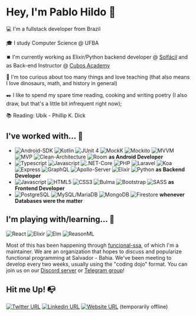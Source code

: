 # Hey, I'm Pablo Hildo 🦖

 💻 I'm a fullstack developer from Brazil

🎓 I study Computer Science @ UFBA

⏹️ I'm currently working as Elixir/Python backend developer @ [Solfácil](https://landing.solfacil.com.br/) and as Back-end Instructor @ [Cubos Academy](https://cubos.academy)

🔎 I'm too curious about too many things and love teaching (that also means I love dinosaurs, math, and history in general)

✒️ I like to spend my spare time reading, cooking and writing poetry (I also draw, but that's a little bit infrequent right now);

📚 Reading: Ubik - Phillip K. Dick

## I've worked with... 🔧

- ![Android-SDK](https://img.shields.io/static/v1?label=&message=Android-SDK&color=brightgreen) ![Kotlin](https://img.shields.io/static/v1?label=&message=Kotlin&color=blue) ![JUnit 4](https://img.shields.io/static/v1?label=&message=JUnit-4&color=lightgrey) ![MockK](https://img.shields.io/static/v1?label=&message=MockK&color=blueviolet) ![Mockito](https://img.shields.io/static/v1?label=&message=Mockito&color=yellowgreen) ![MVVM](https://img.shields.io/static/v1?label=&message=MVVM&color=9cf) ![MVP](https://img.shields.io/static/v1?label=&message=MVP&color=red) ![Clean-Architecture](https://img.shields.io/static/v1?label=&message=Clean-Architecture&color=ff69b4) ![Room](https://img.shields.io/static/v1?label=&message=Room&color=green) **as Android Developer**
- ![Typescript](https://img.shields.io/static/v1?label=&message=Typescript&color=blue) ![Javascript](https://img.shields.io/static/v1?label=&message=Javascript&color=yellowgreen) ![.NET-Core](https://img.shields.io/static/v1?label=&message=.NET-Core&color=brightgreen) ![PHP](https://img.shields.io/static/v1?label=&message=PHP&color=9cf) ![Laravel](https://img.shields.io/static/v1?label=&message=Laravel&color=red) ![Koa](https://img.shields.io/static/v1?label=&message=Koa&color=Koa) ![Express](https://img.shields.io/static/v1?label=&message=Express&color=green) ![GraphQL](https://img.shields.io/static/v1?label=&message=GraphQL&color=blueviolet) ![Apollo-Server](https://img.shields.io/static/v1?label=&message=Apollo-Server&color=ff69b4) ![Elixir](https://img.shields.io/static/v1?label=&message=Elixir&color=blueviolet) ![Python](https://img.shields.io/static/v1?label=&message=Python&color=yellow) **as Backend Developer**
- ![Javascript](https://img.shields.io/static/v1?label=&message=Javascript&color=yellowgreen) ![HTML5](https://img.shields.io/static/v1?label=&message=HTML5&color=red) ![CSS3](https://img.shields.io/static/v1?label=&message=CSS3&color=blue) ![Bulma](https://img.shields.io/static/v1?label=&message=Bulma&color=9cf) ![Bootstrap](https://img.shields.io/static/v1?label=&message=Bootstrap&color=green) ![SASS](https://img.shields.io/static/v1?label=&message=SASS&color=ff69b4) **as Frontend Developer**
- ![PostgreSQL](https://img.shields.io/static/v1?label=&message=PostgreSQL&color=blue) ![MySQL/MariaDB](https://img.shields.io/static/v1?label=&message=MySQL/MariaDB&color=9cf) ![MongoDB](https://img.shields.io/static/v1?label=&message=MongoDB&color=ff69b4)
 ![Firestore](https://img.shields.io/static/v1?label=&message=Firestore&color=brightgreen)   **whenever Databases were the matter**

## I'm playing with/learning... 🧩
![React](https://img.shields.io/static/v1?label=&message=React&color=blue) ![Elixir](https://img.shields.io/static/v1?label=&message=Elixir&color=blueviolet) ![Elm](https://img.shields.io/static/v1?label=&message=Elm&color=9cf) ![ReasonML](https://img.shields.io/static/v1?label=&message=ReasonML&color=lightgrey)

Most of this has been happening through [funcional-ssa](https://github.com/funcional-ssa/), of which I'm a maintainer. We are an organization that hopes to discuss and popularize functional programming at Salvador - Bahia. We've been meeting to develop every two weeks, usually using the "coding dojo" format. You can join us on our [Discord server](https://discord.gg/VuQKCZ) or [Telegram group](https://t.me/joinchat/CdUFVRT_8ZNnV3Bu8IHrvQ)!

## Hit me Up! 📭
[![Twitter URL](https://img.shields.io/twitter/url?color=%231DA1F2&label=follow&logo=twitter&logoColor=%231DA1F2&style=flat-square&url=https%3A%2F%2Fwww.twitter.com%2Fuser%pablohildo)](https://twitter.com/pablohildo)
[![Linkedin URL](https://img.shields.io/twitter/url?color=%230072b1&label=connect&logo=linkedin&logoColor=%230072b1&style=flat-square&url=https%3A%2F%2Fwww.linkedin.com%2Fin%2Fpablohildo%2F)](https://www.linkedin.com/in/pablohildo/)
[![Website URL](https://img.shields.io/badge/my-website-green?logo=firefox&style=flat-square)](https://pablohildo.com) (temporarily offline)

<!--
**pablohildo/pablohildo** is a ✨ _special_ ✨ repository because its `README.md` (this file) appears on your GitHub profile.

Here are some ideas to get you started:

- 🔭 I’m currently working on ...
- 🌱 I’m currently learning ...
- 👯 I’m looking to collaborate on ...
- 🤔 I’m looking for help with ...
- 💬 Ask me about ...
- 📫 How to reach me: ...
- 😄 Pronouns: ...
- ⚡ Fun fact: ...
-->
